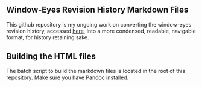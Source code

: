 ## Window-Eyes Revision History Markdown Files

This github repository is my ongoing work on converting the window-eyes revision history, accessed [here](https://web.archive.org/web/20191230165951/http://www.gwmicro.com:80/Window-Eyes/Version_History/), into a more condensed, readable, navigable format, for history retaining sake.

## Building the HTML files
The batch script to build the markdown files is located in the root of this repository. Make sure you have Pandoc installed.